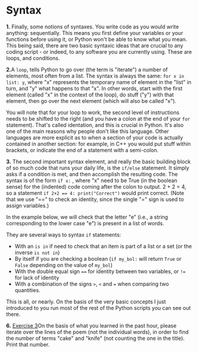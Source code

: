 # Syntax

<b>1.</b> Finally, some notions of syntaxes. You write code as you would write anything: sequentially. This means 
you first define your variables or your functions before using it, or Python won't be able to know what you mean. 
This being said, there are two basic syntaxic ideas that are crucial to any coding script - or indeed, to any software you are currently using. These are loops, and conditions.

<b>2.</b>A `loop`,  tells Python to go over (the term is "iterate") a number of elements, most often from a list. 
The syntax is always the same: `for x in list: y`, where "x" represents the temporary name of element in the "list" in 
turn, and "y" what happens to that "x". In other words, start with the first element (called "x" in the context of 
the loop), do stuff ("y") with that element, then go over the 
next element (which will also be called "x"). 

You will note that for your loop to work, the second level of instructions needs to be shifted to the right (and you 
have a colon at the end of your `for` statement). That's 
called identation, and this is crucial in Python. It's also one of the main reasons why people don't like this 
language. Other languages are more explicit as to when a section of your code is actually contained in another 
section: for example, in C++ you would put stuff within brackets, or indicate the end of a statement with a semi-colon.

<b>3.</b> The second important syntax element, and really the basic building block of so much code that runs your 
daily life, is the `if/else` statement. It simply asks if a condition is met, and then accomplish the resulting code.
The syntax is of the form `if x:` , where "x" need to be True (in the boolean sense) for the (indented) code coming 
after the colon to output. 2 + 2 = 4, so a statement `if 2+2 == 4: print("Correct")` would print correct. (Note that 
we use "==" to check an identity, since the single "=" sign is used to assign variables.)

In the example below, we will check that the letter "e" (i.e., a string corresponding to the lower case "e") is present in a list of words.

They are several ways to syntax `if` statements:
<ul><li>With an <code>is in</code> if need to check that an item is part of a list or a set (or the inverse 
<code>is not in</code>)</li>
    <li>By itself if you are checking a boolean (<code>if my_bol:</code> will return <code>True</code> or 
<code>False</code> depending on the value of <code>my_bol</code>)</li>
    <li>With the double equal sign <code>==</code> for identity between two variables, or <code>!=</code> for lack of 
identity</li>
    <li>With a combination of the signs <code>></code>, <code><</code> and <code>=</code> when comparing two 
quantities.</li></ul>

This is all, or nearly. On the basis of the very basic concepts I just introduced to you run most of the rest of the Python scripts you can see out there. 

<b>6.</b> <u>Exercise 3</u>On the basis of what you learned in the past hour, please iterate over the lines of the 
poem (not the individual words), in order to find the number of terms "cake" and "knife" (not counting the one in 
the title). Print that number.
